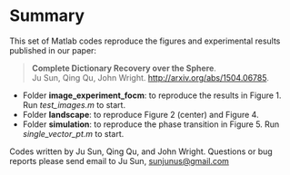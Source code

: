 # Summary
This set of Matlab codes reproduce the figures and experimental results published in our paper: 
> **Complete Dictionary Recovery over the Sphere**.   
> Ju Sun, Qing Qu, John Wright. http://arxiv.org/abs/1504.06785. 

+ Folder **image_experiment_focm**: to reproduce the results in Figure 1. Run *test_images.m* to start. 
+ Folder **landscape**: to reproduce Figure 2 (center) and Figure 4. 
+ Folder **simulation**: to reproduce the phase transition in Figure 5. Run *single_vector_pt.m* to start. 

Codes written by Ju Sun, Qing Qu, and John Wright. Questions or bug reports please send email to Ju Sun, sunjunus@gmail.com 
